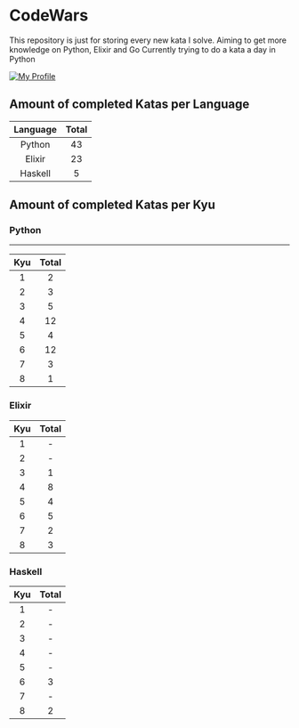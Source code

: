 # CodeWars

This repository is just for storing every new kata I solve. Aiming to get more knowledge on Python, Elixir and Go Currently trying to do a kata a day in Python

[![My Profile](https://www.codewars.com/users/fbartelt/badges/large)](https://www.codewars.com/users/fbartelt)

## Amount of completed Katas per Language

| Language | Total |
| :------: | :---: |
|  Python  |  43   |
|  Elixir  |  23   |
| Haskell  |   5   |

## Amount of completed Katas per Kyu

### Python
****
| Kyu  | Total |
| :--: | :---: |
|  1   |   2   |
|  2   |   3   |
|  3   |   5   |
|  4   |  12   |
|  5   |   4   |
|  6   |  12   |
|  7   |   3   |
|  8   |   1   |

### Elixir

| Kyu  | Total |
| :--: | :---: |
|  1   |   -   |
|  2   |   -   |
|  3   |   1   |
|  4   |   8   |
|  5   |   4   |
|  6   |   5   |
|  7   |   2   |
|  8   |   3   |

### Haskell

| Kyu  | Total |
| :--: | :---: |
|  1   |   -   |
|  2   |   -   |
|  3   |   -   |
|  4   |   -   |
|  5   |   -   |
|  6   |   3   |
|  7   |   -   |
|  8   |   2   |